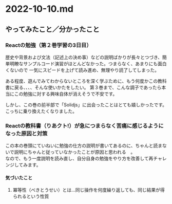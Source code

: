 # 2022-10-10.md

## やってみたこと／分かったこと

### Reactの勉強（第２巻学習の3日目）

歴史や背景および文法（記述上の決め事）などの説明ばかりが長々とつづき、簡単明瞭なサンプルコード演習がほとんどなかった。つまらなく、あまりにも面白くないので
一気にスピードを上げて読み進め、無理やり読了してしまった。

ある程度、遊んでみてわからないところを深く学ぶために、もう何度かこの教科書に戻る、、、、そんな使いかたをしたい。
第３巻まで、こんな調子であったら本当にこの勉強に対する興味自体が消えそうで不安です。  

しかし、この巻の前半部で「Solidjs」に出会ったことはとても嬉しかったです。こっちに乗り換えたくなりました。

### Reactの教科書（りあクト!）が急につまらなく苦痛に感じるようになった原因と対策

この本の巻頭にていねいに勉強の仕方の説明が書いてあるのに、ちゃんと読まないで説明にちゃんと従っていなかったことが原因と思われる　。  
なので、もう一度説明を読み直し、自分自身の勉強をやり方を改善して再チャレンジしてみます。

#### 気づいたこと

1. 冪等性（べきとうせい）とは...同じ操作を何度繰り返しても、同じ結果が得られるという性質
